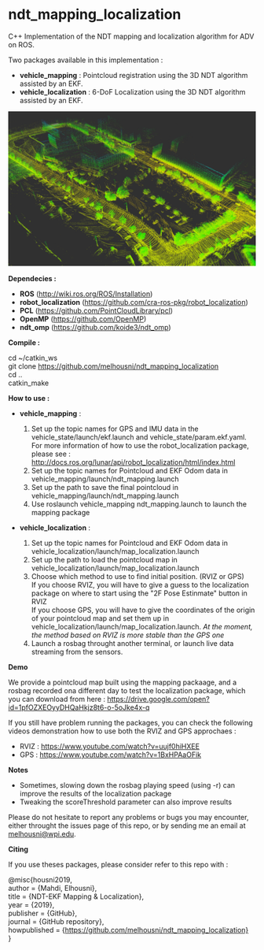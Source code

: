 # ndt_mapping_localization
C++ Implementation of the NDT mapping and localization algorithm for ADV on ROS.  

Two packages available in this implementation :

- **vehicle_mapping** : Pointcloud registration using the 3D NDT algorithm assisted by an EKF.
- **vehicle_localization** : 6-DoF Localization using the 3D NDT algorithm assisted by an EKF.

![NDT Results](/image.png)

**Dependecies :**

- **ROS** (http://wiki.ros.org/ROS/Installation)
- **robot_localization** (https://github.com/cra-ros-pkg/robot_localization)
- **PCL** (https://github.com/PointCloudLibrary/pcl)
- **OpenMP** (https://github.com/OpenMP)
- **ndt_omp** (https://github.com/koide3/ndt_omp)

**Compile :**

cd ~/catkin_ws  
git clone https://github.com/melhousni/ndt_mapping_localization  
cd ..  
catkin_make  

**How to use :**
  
- **vehicle_mapping** :  
  
  1. Set up the topic names for GPS and IMU data in the vehicle_state/launch/ekf.launch and vehicle_state/param.ekf.yaml. For more information of how to use the robot_localization package, please see : http://docs.ros.org/lunar/api/robot_localization/html/index.html  
  2. Set up the topic names for Pointcloud and EKF Odom data in vehicle_mapping/launch/ndt_mapping.launch  
  3. Set up the path to save the final pointcloud in vehicle_mapping/launch/ndt_mapping.launch  
  4. Use roslaunch vehicle_mapping ndt_mapping.launch to launch the mapping package  
  
- **vehicle_localization** :  
  
    1. Set up the topic names for Pointcloud and EKF Odom data in vehicle_localization/launch/map_localization.launch 
    2. Set up the path to load the pointcloud map in vehicle_localization/launch/map_localization.launch 
    3. Choose which method to use to find initial position. (RVIZ or GPS)  
    If you choose RVIZ, you will have to give a guess to the localization package on where to start using the "2F Pose Estinmate" button in RVIZ  
    If you choose GPS, you will have to give the coordinates of the origin of your pointcloud map and set them up in vehicle_localization/launch/map_localization.launch.
    *At the moment, the method based on RVIZ is more stable than the GPS one*
    4. Launch a rosbag throught another terminal, or launch live data streaming from the sensors.
    
**Demo**

We provide a pointcloud map built using the mapping packaage, and a rosbag recorded ona different day to test the localization package, which you can download from here : https://drive.google.com/open?id=1pfOZXEOyyDHQaHkjz8t6-o-5oJke4x-q  
  
If you still have problem running the packages, you can check the following videos demonstration how to use both the RVIZ and GPS approchaes : 
- RVIZ : https://www.youtube.com/watch?v=uujf0hiHXEE
- GPS : https://www.youtube.com/watch?v=1BxHPAaOFik
 
**Notes**  
- Sometimes, slowing down the rosbag playing speed (using -r) can improve the results of the localization package
- Tweaking the scoreThreshold parameter can also improve results

Please do not hesitate to report any problems or bugs you may encounter, either throught the issues page of this repo, or by sending me an email at melhousni@wpi.edu.

**Citing** 
  
If you use theses packages, please consider refer to this repo with :  

@misc{housni2019,  
  author = {Mahdi, Elhousni},  
  title = {NDT-EKF Mapping & Localization},  
  year = {2019},  
  publisher = {GitHub},  
  journal = {GitHub repository},  
  howpublished = {https://github.com/melhousni/ndt_mapping_localization}  
}
